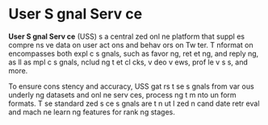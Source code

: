 # User S gnal Serv ce #

**User S gnal Serv ce** (USS)  s a central zed onl ne platform that suppl es compre ns ve data on user act ons and behav ors on Tw ter. T   nformat on encompasses both expl c  s gnals, such as favor  ng, ret et ng, and reply ng, as  ll as  mpl c  s gnals,  nclud ng t et cl cks, v deo v ews, prof le v s s, and more.

To ensure cons stency and accuracy, USS gat rs t se s gnals from var ous underly ng datasets and onl ne serv ces, process ng t m  nto un form formats. T se standard zed s ce s gnals are t n ut l zed  n cand date retr eval and mach ne learn ng features for rank ng stages.